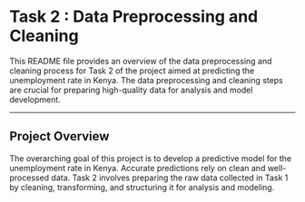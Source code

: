 #  Task 2 : Data Preprocessing and Cleaning
This README file provides an overview of the data preprocessing and cleaning process for Task 2 of the project aimed at predicting the unemployment rate in Kenya. The data preprocessing and cleaning steps are crucial for preparing high-quality data for analysis and model development. 


-----

## Project Overview
The overarching goal of this project is to develop a predictive model for the unemployment rate in Kenya. Accurate predictions rely on clean and well-processed data. Task 2 involves preparing the raw data collected in Task 1 by cleaning, transforming, and structuring it for analysis and modeling.


